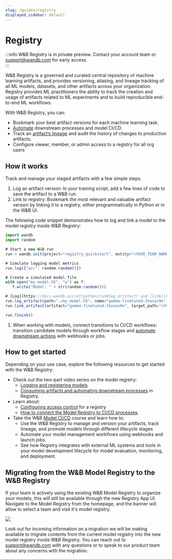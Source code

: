 ```yaml
---
slug: /guides/registry
displayed_sidebar: default
---
```


# Registry

:::info
W&B Registry is in private preview. Contact your account team or support@wandb.com for early access.  
:::

W&B Registry is a governed and curated central repository of machine learning artifacts, and provides versioning, aliasing, and lineage tracking of all ML models, datasets, and other artifacts across your organization. Registry provides ML practitioners the ability to track the creation and usage of artifacts related to ML experiments and to build reproducible end-to-end ML workflows.

With W&B Registry, you can:

- Bookmark your best artifact versions for each machine learning task.
- [Automate](https://docs.wandb.ai/guides/model_registry/model-registry-automations) downstream processes and model CI/CD.
- Track an [artifact’s lineage](https://docs.wandb.ai/guides/model_registry/model-lineage) and audit the history of changes to production artifacts.
- Configure viewer, member, or admin access to a registry for all org users

## How it works

Track and manage your staged artifacts with a few simple steps.

1. Log an artifact version: In your training script, add a few lines of code to save the artifact to a W&B run.
2. Link to registry: Bookmark the most relevant and valuable artifact version by linking it to a registry, either programmatically in Python or in the W&B UI.

The following code snippet demonstrates how to log and link a model to the model registry inside W&B Registry:

```jsx
import wandb
import random

# Start a new W&B run
run = wandb.init(project="registry_quickstart", entity="<YOUR_TEAM_NAME>")

# Simulate logging model metrics
run.log({"acc": random.random()})

# Create a simulated model file
with open("my_model.h5", "w") as f:
   f.write("Model: " + str(random.random()))

# [Log](https://docs.wandb.ai/ref/python/run#log_artifact) and [link](https://docs.wandb.ai/ref/python/run#link_artifact) the model to the Model Registry
run.log_artifact(path="./my_model.h5", name="gemma-finetuned-3twsov9e")
run.link_artifact(artifact="gemma-finetuned-3twsov9e", target_path="<YOUR_ORG_NAME>/wandb-registry-model/registry-quickstart-collection",

run.finish()
```

1. When working with models, connect transitions to CI/CD workflows: transition candidate models through workflow stages and [automate downstream actions](https://docs.wandb.ai/guides/model_registry/model-registry-automations) with webhooks or jobs.

## How to get started

Depending on your use case, explore the following resources to get started with the W&B Registry:

- Check out the two-part video series on the model registry:
    - [Logging and registering models](https://www.youtube.com/watch?si=MV7nc6v-pYwDyS-3&v=ZYipBwBeSKE&feature=youtu.be)
    - [Consuming artifacts and automating downstream processes](https://www.youtube.com/watch?v=8PFCrDSeHzw) in Registry.
- Learn about:
    - [Configuring access control](https://docs.wandb.ai/guides/registry/configure_registry) for a registry
    - [How to connect the Model Registry to CI/CD processes](https://docs.wandb.ai/guides/model_registry/model-registry-automations).
- Take the W&B [Model CI/CD](https://www.wandb.courses/courses/enterprise-model-management) course and learn how to:
    - Use the W&B Registry to manage and version your artifacts, track lineage, and promote models through different lifecycle stages
    - Automate your model management workflows using webhooks and launch jobs.
    - See how Registry integrates with external ML systems and tools in your model development lifecycle for model evaluation, monitoring, and deployment.

## Migrating from the W&B Model Registry to the W&B Registry

If your team is actively using the existing W&B Model Registry to organize your models, this will still be available through the new Registry App UI. Navigate to the Model Registry from the homepage, and the banner will allow to select a team and visit it's model registry.

![](/images/registry/nav_to_old_model_reg.gif)

Look out for incoming information on a migration we will be making available to migrate contents from the current model registry into the new model registry inside W&B Registry. You can reach out to support@wandb.com with any questions or to speak to our product team about any concerns with the migration.

 

<!-- To do: INSERT -->
